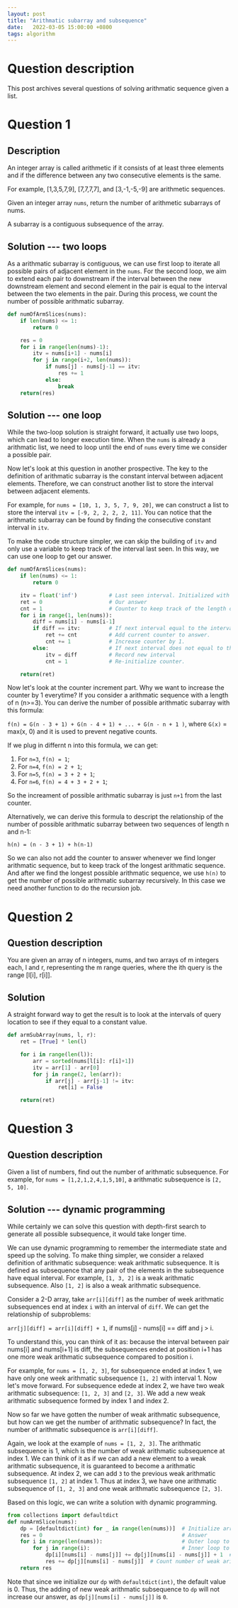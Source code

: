 ```yaml
---
layout: post
title: "Arithmatic subarray and subsequence"
date:   2022-03-05 15:00:00 +0800
tags: algorithm
---
```


# Question description

This post archives several questions of solving arithmatic sequence
given a list.

<!--more-->

# Question 1

## Description

An integer array is called arithmetic if it consists of at least three
elements and if the difference between any two consecutive elements is
the same.

For example, \[1,3,5,7,9\], \[7,7,7,7\], and \[3,-1,-5,-9\] are
arithmetic sequences.

Given an integer array `nums`, return the number of arithmetic subarrays
of nums.

A subarray is a contiguous subsequence of the array.

## Solution --- two loops

As a arithmatic subarray is contiguous, we can use first loop to iterate
all possible pairs of adjacent element in the `nums`. For the second
loop, we aim to extend each pair to downstream if the interval between
the new downstream element and second element in the pair is equal to
the interval between the two elements in the pair. During this process,
we count the number of possible arithmatic subarray.

``` python
def numOfArmSlices(nums):
    if len(nums) <= 1:
        return 0

    res = 0
    for i in range(len(nums)-1):
        itv = nums[i+1] - nums[i]
        for j in range(i+2, len(nums)):
            if nums[j] - nums[j-1] == itv:
                res += 1
            else:
                break
    return(res)
```

## Solution --- one loop

While the two-loop solution is straight forward, it actually use two
loops, which can lead to longer execution time. When the `nums` is
already a arithmatic list, we need to loop until the end of `nums` every
time we consider a possible pair.

Now let\'s look at this question in another prospective. The key to the
definition of arithmatic subarray is the constant interval between
adjacent elements. Therefore, we can construct another list to store the
interval between adjacent elements.

For example, for `nums = [10, 1, 3, 5, 7, 9, 20]`, we can construct a
list to store the interval `itv = [-9, 2, 2, 2, 2,
    11]`. You can notice that the arithmatic subarray can be found by
finding the consecutive constant interval in `itv`.

To make the code structure simpler, we can skip the building of `itv`
and only use a variable to keep track of the interval last seen. In this
way, we can use one loop to get our answer.

``` python
def numOfArmSlices(nums):
    if len(nums) <= 1:
        return 0

    itv = float('inf')          # Last seen interval. Initialized with infinite value.
    ret = 0                     # Our answer
    cnt = 1                     # Counter to keep track of the length of longest arithmatic subarray.
    for i in range(1, len(nums)):
        diff = nums[i] - nums[i-1]
        if diff == itv:         # If next interval equal to the interval last seen.
            ret += cnt          # Add current counter to answer.
            cnt += 1            # Increase counter by 1.
        else:                   # If next interval does not equal to the interval last seen.
            itv = diff          # Record new interval
            cnt = 1             # Re-initialize counter.

    return(ret)
```

Now let\'s look at the counter increment part. Why we want to increase
the counter by 1 everytime? If you consider a arithmatic sequence with a
length of n (n>=3). You can derive the number of possible arithmatic
subarray with this formula:

`f(n) = G(n - 3 + 1) + G(n - 4 + 1) + ... + G(n - n + 1 )`, where `G(x)`
= max(x, 0) and it is used to prevent negative counts.

If we plug in differnt n into this formula, we can get:

1.  For `n=3`, `f(n) = 1`;
2.  For `n=4`, `f(n) = 2 + 1`;
3.  For `n=5`, `f(n) = 3 + 2 + 1`;
4.  For `n=6`, `f(n) = 4 + 3 + 2 + 1`;

So the increament of possible arithmatic subarray is just `n+1` from the
last counter.

Alternatively, we can derive this formula to descript the relationship
of the number of possible arithmatic subarray between two sequences of
length n and n-1:

`h(n) = (n - 3 + 1) + h(n-1)`

So we can also not add the counter to answer whenever we find longer
arithmatic sequence, but to keep track of the longest arithmatic
sequence. And after we find the longest possible arithmatic sequence, we
use `h(n)` to get the number of possible arithmatic subarray
recursively. In this case we need another function to do the recursion
job.

# Question 2

## Question description

You are given an array of n integers, nums, and two arrays of m integers
each, l and r, representing the m range queries, where the ith query is
the range \[l\[i\], r\[i\]\].

## Solution

A straight forward way to get the result is to look at the intervals of
query location to see if they equal to a constant value.

``` python
def armSubArray(nums, l, r):
    ret = [True] * len(l)

    for i in range(len(l)):
        arr = sorted(nums[l[i]: r[i]+1])
        itv = arr[1] - arr[0]
        for j in range(2, len(arr)):
            if arr[j] - arr[j-1] != itv:
                ret[i] = False

    return(ret)
```

# Question 3

## Question description

Given a list of numbers, find out the number of arithmatic subsequence.
For example, for `nums = [1,2,1,2,4,1,5,10]`, a arithmatic subsequence
is `[2, 5, 10]`.

## Solution --- dynamic programming

While certainly we can solve this question with depth-first search to
generate all possible subsequence, it would take longer time.

We can use dynamic programming to remember the intermediate state and
speed up the solving. To make thing simpler, we consider a relaxed
definition of arithmatic subsequence: weak arithmatic subsequence. It is
defined as subsequence that any pair of the elements in the subsequence
have equal interval. For example, `[1,
    3, 2]` is a weak arithmatic subsequence. Also `[1, 2]` is also a
weak arithmatic subsequence.

Consider a 2-D array, take `arr[i][diff]` as the number of week
arithmatic subsequences end at index `i` with an interval of `diff`. We
can get the relationship of subproblems:

`arr[j][diff] = arr[i][diff] + 1`, if nums\[j\] - nums\[i\] == diff and
j \> i.

To understand this, you can think of it as: because the interval between
pair nums\[i\] and nums\[i+1\] is diff, the subsequences ended at
position i+1 has one more weak arithmatic subsequence compared to
position i.

For example, for `nums = [1, 2, 3]`, for subsequence ended at index 1,
we have only one week arithmatic subsequence `[1, 2]` with interval 1.
Now let\'s move forward. For subsequence edede at index 2, we have two
weak arithmatic subsequence: `[1, 2, 3]` and `[2, 3]`. We add a new weak
arithmatic subsequence formed by index 1 and index 2.

Now so far we have gotten the number of weak arithmatic subsequence, but
how can we get the number of arithmatic subsequence? In fact, the number
of arithmatic subsequence is `arr[i][diff]`.

Again, we look at the example of `nums = [1, 2, 3]`. The arithmatic
subsequence is 1, which is the number of weak arithmatic subsequence at
index 1. We can think of it as if we can add a new element to a weak
arithmatic subsequence, it is guaranteed to become a arithmatic
subsequence. At index 2, we can add `3` to the previous weak arithmatic
subsequence `[1, 2]` at index 1. Thus at index 3, we have one arithmatic
subsequence of `[1, 2, 3]` and one weak arithmatic subsequence `[2, 3]`.

Based on this logic, we can write a solution with dynamic programming.

``` python
from collections import defaultdict
def numArmSlice(nums):
    dp = [defaultdict(int) for _ in range(len(nums))]  # Initialize array to store intermediate state. Default value is 0.
    res = 0                                            # Answer
    for i in range(len(nums)):                         # Outer loop to loop through input nums
        for j in range(i):                             # Inner loop to loop through every location before i
            dp[i][nums[i] - nums[j]] += dp[j][nums[i] - nums[j]] + 1  # Update weak arithmatic subsequence number at i
            res += dp[j][nums[i] - nums[j]]  # Count number of weak arithmatic subsequence at index j that can be extended with nums[i] at index i. These weak arithmatic subsequence is guaranteed to be arithmatic subsequence at index i.
    return res
```

Note that since we initialize our `dp` with `defaultdict(int)`, the
default value is 0. Thus, the adding of new weak arithmatic subsequence
to `dp` will not increase our answer, as `dp[j][nums[i] - nums[j]]` is
`0`.
